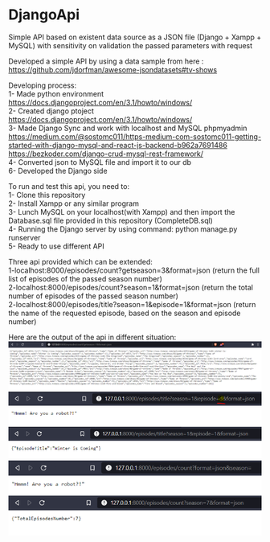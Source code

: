 # DjangoApi
Simple API based on existent data source as a JSON file (Django + Xampp + MySQL) with sensitivity on validation the passed parameters with request

Developed a simple API by using a data sample from here : https://github.com/jdorfman/awesome-jsondatasets#tv-shows  
  
Developing process:  
1- Made python environment https://docs.djangoproject.com/en/3.1/howto/windows/  
2- Created django ptoject https://docs.djangoproject.com/en/3.1/howto/windows/  
3- Made Django Sync and work with localhost and MySQL phpmyadmin   
	https://medium.com/@sostomc011/https-medium-com-sostomc011-getting-started-with-django-mysql-and-react-js-backend-b962a7691486  
	https://bezkoder.com/django-crud-mysql-rest-framework/  
4- Converted json to MySQL file and import it to our db  
6- Developed the Django side  

To run and test this api, you need to:  
1- Clone this repository  
2- Install Xampp or any similar program  
3- Lunch MySQL on your localhost(with Xampp) and then import the Database.sql file provided in this repository (CompleteDB.sql)  
4- Running the Django server by using command: python manage.py runserver  
5- Ready to use different API  

Three api provided which can be extended:  
1-localhost:8000/episodes/count?getseason=3&format=json (return the full list of episodes of the passed season number)  
2-localhost:8000/episodes/count?season=1&format=json (return the total number of episodes of the passed season number)  
2-localhost:8000/episodes/title?season=1&episode=1&format=json (return the name of the requested episode, based on the season and episode number)  

Here are the output of the api in different situation:  
![alt text](https://github.com/eqfarhad/DjangoApi/blob/main/screenshot/count-getSeason-1.PNG?raw=true)
![alt text](https://github.com/eqfarhad/DjangoApi/blob/main/screenshot/title-1-d.PNG?raw=true)
![alt text](https://github.com/eqfarhad/DjangoApi/blob/main/screenshot/title-1-1.PNG?raw=true)
![alt text](https://github.com/eqfarhad/DjangoApi/blob/main/screenshot/count-season-null.PNG?raw=true)
![alt text](https://github.com/eqfarhad/DjangoApi/blob/main/screenshot/count-season-7.PNG?raw=true)
